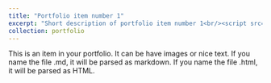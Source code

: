 ```yaml
---
title: "Portfolio item number 1"
excerpt: "Short description of portfolio item number 1<br/><script src="https://embed.github.com/view/3d/skalnik/secret-bear-clip/master/stl/clip.stl"></script>"
collection: portfolio
---
```


This is an item in your portfolio. It can be have images or nice text. If you name the file .md, it will be parsed as markdown. If you name the file .html, it will be parsed as HTML. 
